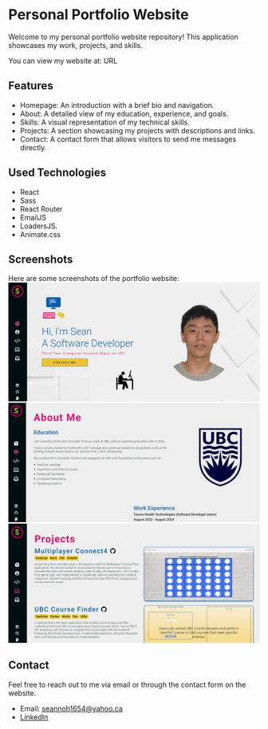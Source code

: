 # Personal Portfolio Website

Welcome to my personal portfolio website repository! This application showcases my work, projects, and skills.

You can view my website at: URL

## Features

- Homepage: An introduction with a brief bio and navigation.
- About: A detailed view of my education, experience, and goals.
- Skills: A visual representation of my technical skills.
- Projects: A section showcasing my projects with descriptions and links.
- Contact: A contact form that allows visitors to send me messages directly.

## Used Technologies

- React
- Sass
- React Router
- EmailJS
- LoadersJS.
- Animate.css

## Screenshots

Here are some screenshots of the portfolio website:
![Home Page](./public/home-page.PNG)
![About Page](./public/about-page.PNG)
![Projects Page](./public/projects-page.PNG)

## Contact

Feel free to reach out to me via email or through the contact form on the website.

- Email: seannoh1654@yahoo.ca
- [LinkedIn](https://www.linkedin.com/in/sean-noh-310b3123a/)

<!-- <a href="https://www.freepik.com/free-vector/creative-geometric-design-space_4159942.htm#fromView=keyword&page=2&position=2&uuid=4c2f2150-0746-4c87-84be-f2382e589094">Image by rawpixel.com on Freepik</a> -->
